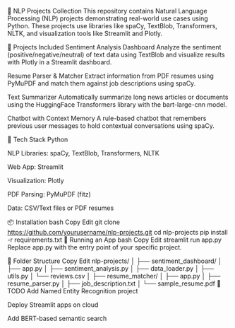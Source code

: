 🧠 NLP Projects Collection
This repository contains Natural Language Processing (NLP) projects demonstrating real-world use cases using Python. These projects use libraries like spaCy, TextBlob, Transformers, NLTK, and visualization tools like Streamlit and Plotly.

📂 Projects Included
Sentiment Analysis Dashboard
Analyze the sentiment (positive/negative/neutral) of text data using TextBlob and visualize results with Plotly in a Streamlit dashboard.

Resume Parser & Matcher
Extract information from PDF resumes using PyMuPDF and match them against job descriptions using spaCy.

Text Summarizer
Automatically summarize long news articles or documents using the HuggingFace Transformers library with the bart-large-cnn model.

Chatbot with Context Memory
A rule-based chatbot that remembers previous user messages to hold contextual conversations using spaCy.

🔧 Tech Stack
Python

NLP Libraries: spaCy, TextBlob, Transformers, NLTK

Web App: Streamlit

Visualization: Plotly

PDF Parsing: PyMuPDF (fitz)

Data: CSV/Text files or PDF resumes

📦 Installation
bash
Copy
Edit
git clone https://github.com/yourusername/nlp-projects.git
cd nlp-projects
pip install -r requirements.txt
🚀 Running an App
bash
Copy
Edit
streamlit run app.py
Replace app.py with the entry point of your specific project.

📁 Folder Structure
Copy
Edit
nlp-projects/
│
├── sentiment_dashboard/
│   ├── app.py
│   ├── sentiment_analysis.py
│   ├── data_loader.py
│   ├── utils.py
│   └── reviews.csv
│
├── resume_matcher/
│   ├── app.py
│   ├── resume_parser.py
│   ├── job_description.txt
│   └── sample_resume.pdf
📌 TODO
 Add Named Entity Recognition project

 Deploy Streamlit apps on cloud

 Add BERT-based semantic search
